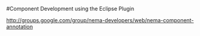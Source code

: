 #Component Development using the Eclipse Plugin

http://groups.google.com/group/nema-developers/web/nema-component-annotation